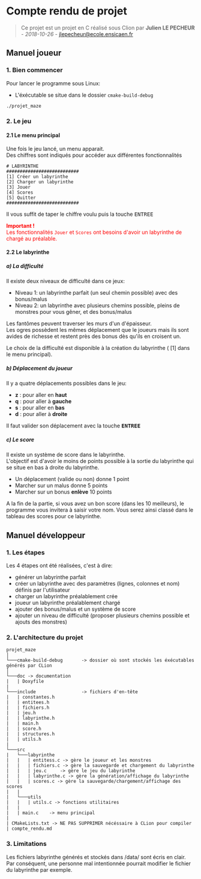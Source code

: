 # Compte rendu de projet

> Ce projet est un projet en C réalisé sous Clion par **Julien LE PECHEUR** - *2018-10-26* - [jlepecheur@ecole.ensicaen.fr](jlepecheur@ecole.ensicaen.fr)

## Manuel joueur

### 1. Bien commencer
Pour lancer le programme sous Linux:
* L'éxécutable se situe dans le dossier `cmake-build-debug`
```
./projet_maze
```

### 2. Le jeu

#### 2.1 Le menu principal
Une fois le jeu lancé, un menu apparait.\
Des chiffres sont indiqués pour accéder aux différentes fonctionnalités

```
# LABYRINTHE
###########################
[1] Créer un labyrinthe
[2] Charger un labyrinthe
[3] Jouer
[4] Scores
[5] Quitter
###########################
```

Il vous suffit de taper le chiffre voulu puis la touche <kbd>ENTREE</kbd>

<span style="color:red">**Important !**\
Les fonctionnalités `Jouer` et `Scores` ont besoins d'avoir un labyrinthe de chargé au préalable.
</span>

#### 2.2 Le labyrinthe

##### a) La difficulté
Il existe deux niveaux de difficulté dans ce jeux:

* Niveau 1: un labyrinthe parfait (un seul chemin possible) avec des bonus/malus
* Niveau 2: un labyrinthe avec plusieurs chemins possible, pleins de monstres pour vous gêner, et des bonus/malus

Les fantômes peuvent traverser les murs d'un d'épaisseur.\
Les ogres possèdent les mêmes déplacement que le joueurs mais ils sont avides de richesse et restent près des bonus dès qu'ils en croisent un.


Le choix de la difficulté est disponible à la création du labyrinthe ( [1] dans le menu principal).

##### b) Déplacement du joueur

Il y a quatre déplacements possibles dans le jeu:

* **z** : pour aller en **haut**
* **q** : pour aller à **gauche**
* **s** : pour aller en **bas**
* **d** : pour aller à **droite**

Il faut valider son déplacement avec la touche <kbd>**ENTREE**</kbd>

##### c) Le score

Il existe un système de score dans le labyrinthe.\
L'objectif est d'avoir le moins de points possible à la sortie du labyrinthe qui se situe en bas à droite du labyrinthe.

* Un déplacement (valide ou non) donne 1 point
* Marcher sur un malus donne 5 points
* Marcher sur un bonus **enlève** 10 points

A la fin de la partie, si vous avez un bon score (dans les 10 meilleurs), le programme vous invitera à saisir votre nom. Vous serez ainsi classé dans le tableau des scores pour ce labyrinthe.

## Manuel développeur

### 1. Les étapes
Les 4 étapes ont été réalisées, c'est à dire:

* générer un labyrinthe parfait
* créer un labyrinthe avec des paramètres (lignes, colonnes et nom) définis par l'utilisateur
* charger un labyrinthe préalablement crée
* joueur un labyrinthe préalablement chargé
* ajouter des bonus/malus et un système de score
* ajouter un niveau de difficulté (proposer plusieurs chemins possible et ajouts des monstres)

### 2. L'architecture du projet

```
projet_maze
│
└───cmake-build-debug       -> dossier où sont stockés les éxécutables générés par CLion
│
└───doc -> documentation
|   | Doxyfile
|
└───include                 -> fichiers d'en-tête
|   | constantes.h
|   | entitees.h
|   | fichiers.h
|   | jeu.h
|   | labyrinthe.h
|   | main.h
|   | score.h
|   | structures.h
|   | utils.h
|
└───src
|   └───labyrinthe
|   |   | entitess.c -> gère le joueur et les monstres
|   |   | fichiers.c -> gère la sauvegarde et chargement du labyrinthe
|   |   | jeu.c     -> gère le jeu du labyrinthe
|   |   | labyrinthe.c -> gère la génération/affichage du labyrinthe
|   |   | scores.c -> gère la sauvegarde/chargement/affichage des scores
|   |  
|   └───utils
|   |   | utils.c -> fonctions utilitaires
|   |
|   | main.c    -> menu principal
|
| CMakeLists.txt -> NE PAS SUPPRIMER nécéssaire à CLion pour compiler
| compte_rendu.md
```

### 3. Limitations

Les fichiers labyrinthe générés et stockés dans /data/ sont écris en clair. Par conséquent, une personne mal intentionnée pourrait modifier le fichier du labyrinthe par exemple.